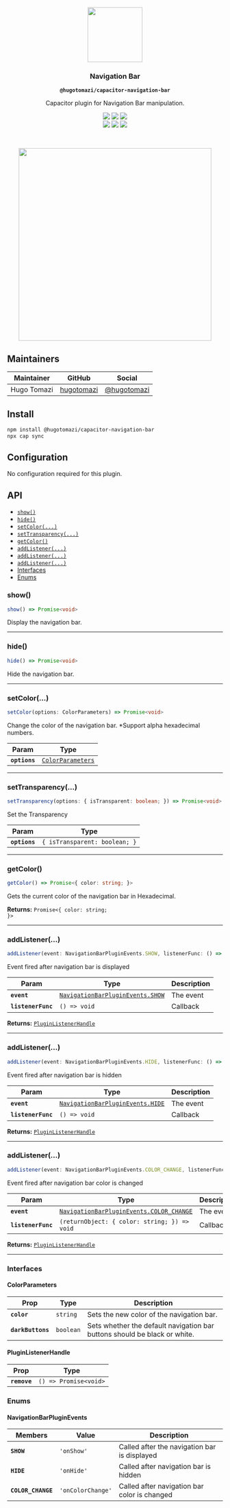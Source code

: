 <p align="center"><br><img src="https://user-images.githubusercontent.com/236501/85893648-1c92e880-b7a8-11ea-926d-95355b8175c7.png" width="128" height="128" /></p>
<h3 align="center">Navigation Bar</h3>
<p align="center"><strong><code>@hugotomazi/capacitor-navigation-bar</code></strong></p>
<p align="center">
  Capacitor plugin for Navigation Bar manipulation.
</p>

<p align="center">
  <img src="https://img.shields.io/maintenance/yes/2022?style=flat-square" />
  <a href="https://github.com/hugotomazi/navigation-bar/actions?query=workflow%3A%22CI%22"><img src="https://img.shields.io/github/workflow/status/hugotomazi/navigation-bar/CI/master?style=flat-square" /></a>
  <a href="https://www.npmjs.com/package/@hugotomazi/capacitor-navigation-bar"><img src="https://img.shields.io/npm/l/@hugotomazi/capacitor-navigation-bar?style=flat-square" /></a>
<br>
  <a href="https://www.npmjs.com/package/@hugotomazi/capacitor-navigation-bar"><img src="https://img.shields.io/npm/dw/@hugotomazi/capacitor-navigation-bar?style=flat-square" /></a>
  <a href="https://www.npmjs.com/package/@hugotomazi/capacitor-navigation-bar"><img src="https://img.shields.io/npm/v/@hugotomazi/capacitor-navigation-bar?style=flat-square" /></a>
<!-- ALL-CONTRIBUTORS-BADGE:START - Do not remove or modify this section -->
<a href="#contributors-"><img src="https://img.shields.io/badge/all%20contributors-1-orange?style=flat-square" /></a>
<!-- ALL-CONTRIBUTORS-BADGE:END -->
</p>
<br/>
<p align="center">
  <img height="450" src="https://github.com/hugotomazi/navigation-bar/blob/master/demoProject/src/assets/example.gif?raw=true">
</p>

## Maintainers

| Maintainer | GitHub | Social |
| -----------| -------| -------|
| Hugo Tomazi | [hugotomazi](https://github.com/hugotomazi) | [@hugotomazi](https://br.linkedin.com/in/hugo-tomazi-299034101) |


## Install

```bash
npm install @hugotomazi/capacitor-navigation-bar
npx cap sync
```

## Configuration

No configuration required for this plugin.

## API

<docgen-index>

* [`show()`](#show)
* [`hide()`](#hide)
* [`setColor(...)`](#setcolor)
* [`setTransparency(...)`](#settransparency)
* [`getColor()`](#getcolor)
* [`addListener(...)`](#addlistener)
* [`addListener(...)`](#addlistener)
* [`addListener(...)`](#addlistener)
* [Interfaces](#interfaces)
* [Enums](#enums)

</docgen-index>

<docgen-api>
<!--Update the source file JSDoc comments and rerun docgen to update the docs below-->

### show()

```typescript
show() => Promise<void>
```

Display the navigation bar.

--------------------


### hide()

```typescript
hide() => Promise<void>
```

Hide the navigation bar.

--------------------


### setColor(...)

```typescript
setColor(options: ColorParameters) => Promise<void>
```

Change the color of the navigation bar.
*Support alpha hexadecimal numbers.

| Param         | Type                                                        |
| ------------- | ----------------------------------------------------------- |
| **`options`** | <code><a href="#colorparameters">ColorParameters</a></code> |

--------------------


### setTransparency(...)

```typescript
setTransparency(options: { isTransparent: boolean; }) => Promise<void>
```

Set the Transparency

| Param         | Type                                     |
| ------------- | ---------------------------------------- |
| **`options`** | <code>{ isTransparent: boolean; }</code> |

--------------------


### getColor()

```typescript
getColor() => Promise<{ color: string; }>
```

Gets the current color of the navigation bar in Hexadecimal.

**Returns:** <code>Promise&lt;{ color: string; }&gt;</code>

--------------------


### addListener(...)

```typescript
addListener(event: NavigationBarPluginEvents.SHOW, listenerFunc: () => void) => PluginListenerHandle
```

Event fired after navigation bar is displayed

| Param              | Type                                                                                 | Description |
| ------------------ | ------------------------------------------------------------------------------------ | ----------- |
| **`event`**        | <code><a href="#navigationbarpluginevents">NavigationBarPluginEvents.SHOW</a></code> | The event   |
| **`listenerFunc`** | <code>() =&gt; void</code>                                                           | Callback    |

**Returns:** <code><a href="#pluginlistenerhandle">PluginListenerHandle</a></code>

--------------------


### addListener(...)

```typescript
addListener(event: NavigationBarPluginEvents.HIDE, listenerFunc: () => void) => PluginListenerHandle
```

Event fired after navigation bar is hidden

| Param              | Type                                                                                 | Description |
| ------------------ | ------------------------------------------------------------------------------------ | ----------- |
| **`event`**        | <code><a href="#navigationbarpluginevents">NavigationBarPluginEvents.HIDE</a></code> | The event   |
| **`listenerFunc`** | <code>() =&gt; void</code>                                                           | Callback    |

**Returns:** <code><a href="#pluginlistenerhandle">PluginListenerHandle</a></code>

--------------------


### addListener(...)

```typescript
addListener(event: NavigationBarPluginEvents.COLOR_CHANGE, listenerFunc: (returnObject: { color: string; }) => void) => PluginListenerHandle
```

Event fired after navigation bar color is changed

| Param              | Type                                                                                         | Description |
| ------------------ | -------------------------------------------------------------------------------------------- | ----------- |
| **`event`**        | <code><a href="#navigationbarpluginevents">NavigationBarPluginEvents.COLOR_CHANGE</a></code> | The event   |
| **`listenerFunc`** | <code>(returnObject: { color: string; }) =&gt; void</code>                                   | Callback    |

**Returns:** <code><a href="#pluginlistenerhandle">PluginListenerHandle</a></code>

--------------------


### Interfaces


#### ColorParameters

| Prop              | Type                 | Description                                                               |
| ----------------- | -------------------- | ------------------------------------------------------------------------- |
| **`color`**       | <code>string</code>  | Sets the new color of the navigation bar.                                 |
| **`darkButtons`** | <code>boolean</code> | Sets whether the default navigation bar buttons should be black or white. |


#### PluginListenerHandle

| Prop         | Type                                      |
| ------------ | ----------------------------------------- |
| **`remove`** | <code>() =&gt; Promise&lt;void&gt;</code> |


### Enums


#### NavigationBarPluginEvents

| Members            | Value                        | Description                                  |
| ------------------ | ---------------------------- | -------------------------------------------- |
| **`SHOW`**         | <code>'onShow'</code>        | Called after the navigation bar is displayed |
| **`HIDE`**         | <code>'onHide'</code>        | Called after navigation bar is hidden        |
| **`COLOR_CHANGE`** | <code>'onColorChange'</code> | Called after navigation bar color is changed |

</docgen-api>
